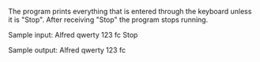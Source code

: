 The program prints everything that is entered through the keyboard unless it is "Stop". After receiving "Stop" the program stops running.

Sample input: Alfred qwerty 123 fc Stop

Sample output: Alfred qwerty 123 fc
